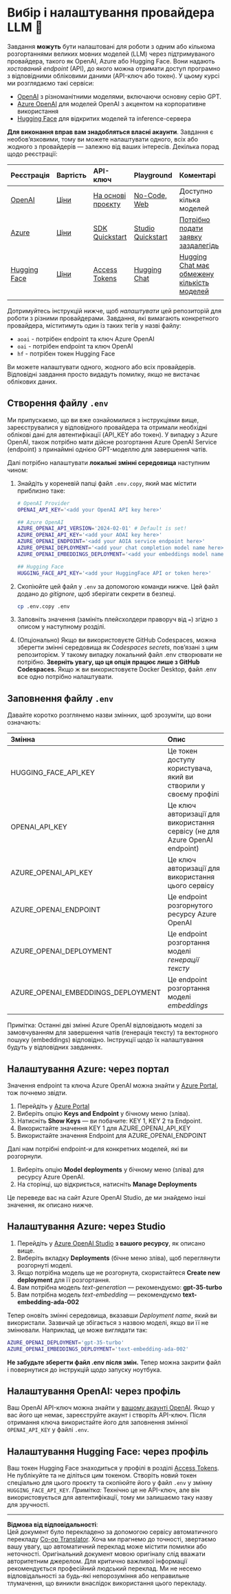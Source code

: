 <!--
CO_OP_TRANSLATOR_METADATA:
{
  "original_hash": "49ededa179004ea998664c780fbeac39",
  "translation_date": "2025-08-26T20:05:23+00:00",
  "source_file": "00-course-setup/03-providers.md",
  "language_code": "uk"
}
-->
# Вибір і налаштування провайдера LLM 🔑

Завдання **можуть** бути налаштовані для роботи з одним або кількома розгортаннями великих мовних моделей (LLM) через підтримуваного провайдера, такого як OpenAI, Azure або Hugging Face. Вони надають _хостований endpoint_ (API), до якого можна отримати доступ програмно з відповідними обліковими даними (API-ключ або токен). У цьому курсі ми розглядаємо такі сервіси:

 - [OpenAI](https://platform.openai.com/docs/models?WT.mc_id=academic-105485-koreyst) з різноманітними моделями, включаючи основну серію GPT.
 - [Azure OpenAI](https://learn.microsoft.com/azure/ai-services/openai/?WT.mc_id=academic-105485-koreyst) для моделей OpenAI з акцентом на корпоративне використання
 - [Hugging Face](https://huggingface.co/docs/hub/index?WT.mc_id=academic-105485-koreyst) для відкритих моделей та inference-сервера

**Для виконання вправ вам знадобляться власні акаунти**. Завдання є необов’язковими, тому ви можете налаштувати одного, всіх або жодного з провайдерів — залежно від ваших інтересів. Декілька порад щодо реєстрації:

| Реєстрація | Вартість | API-ключ | Playground | Коментарі |
|:---|:---|:---|:---|:---|
| [OpenAI](https://platform.openai.com/signup?WT.mc_id=academic-105485-koreyst)| [Ціни](https://openai.com/pricing#language-models?WT.mc_id=academic-105485-koreyst)| [На основі проєкту](https://platform.openai.com/api-keys?WT.mc_id=academic-105485-koreyst) | [No-Code, Web](https://platform.openai.com/playground?WT.mc_id=academic-105485-koreyst) | Доступно кілька моделей |
| [Azure](https://aka.ms/azure/free?WT.mc_id=academic-105485-koreyst)| [Ціни](https://azure.microsoft.com/pricing/details/cognitive-services/openai-service/?WT.mc_id=academic-105485-koreyst)| [SDK Quickstart](https://learn.microsoft.com/azure/ai-services/openai/quickstart?WT.mc_id=academic-105485-koreyst)| [Studio Quickstart](https://learn.microsoft.com/azure/ai-services/openai/quickstart?WT.mc_id=academic-105485-koreyst) |  [Потрібно подати заявку заздалегідь](https://learn.microsoft.com/azure/ai-services/openai/?WT.mc_id=academic-105485-koreyst)|
| [Hugging Face](https://huggingface.co/join?WT.mc_id=academic-105485-koreyst) | [Ціни](https://huggingface.co/pricing) | [Access Tokens](https://huggingface.co/docs/hub/security-tokens?WT.mc_id=academic-105485-koreyst) | [Hugging Chat](https://huggingface.co/chat/?WT.mc_id=academic-105485-koreyst)| [Hugging Chat має обмежену кількість моделей](https://huggingface.co/chat/models?WT.mc_id=academic-105485-koreyst) |
| | | | | |

Дотримуйтесь інструкцій нижче, щоб _налаштувати_ цей репозиторій для роботи з різними провайдерами. Завдання, які вимагають конкретного провайдера, міститимуть один із таких тегів у назві файлу:

- `aoai` - потрібен endpoint та ключ Azure OpenAI
- `oai` - потрібен endpoint та ключ OpenAI
- `hf` - потрібен токен Hugging Face

Ви можете налаштувати одного, жодного або всіх провайдерів. Відповідні завдання просто видадуть помилку, якщо не вистачає облікових даних.

## Створення файлу `.env`

Ми припускаємо, що ви вже ознайомилися з інструкціями вище, зареєструвалися у відповідного провайдера та отримали необхідні облікові дані для автентифікації (API_KEY або токен). У випадку з Azure OpenAI, також потрібно мати дійсне розгортання Azure OpenAI Service (endpoint) з принаймні однією GPT-моделлю для завершення чатів.

Далі потрібно налаштувати **локальні змінні середовища** наступним чином:

1. Знайдіть у кореневій папці файл `.env.copy`, який має містити приблизно таке:

   ```bash
   # OpenAI Provider
   OPENAI_API_KEY='<add your OpenAI API key here>'

   ## Azure OpenAI
   AZURE_OPENAI_API_VERSION='2024-02-01' # Default is set!
   AZURE_OPENAI_API_KEY='<add your AOAI key here>'
   AZURE_OPENAI_ENDPOINT='<add your AOIA service endpoint here>'
   AZURE_OPENAI_DEPLOYMENT='<add your chat completion model name here>' 
   AZURE_OPENAI_EMBEDDINGS_DEPLOYMENT='<add your embeddings model name here>'

   ## Hugging Face
   HUGGING_FACE_API_KEY='<add your HuggingFace API or token here>'
   ```

2. Скопіюйте цей файл у `.env` за допомогою команди нижче. Цей файл додано до _gitignore_, щоб зберігати секрети в безпеці.

   ```bash
   cp .env.copy .env
   ```

3. Заповніть значення (замініть плейсхолдери праворуч від `=`) згідно з описом у наступному розділі.

4. (Опціонально) Якщо ви використовуєте GitHub Codespaces, можна зберегти змінні середовища як _Codespaces secrets_, пов’язані з цим репозиторієм. У такому випадку локальний файл .env створювати не потрібно. **Зверніть увагу, що ця опція працює лише з GitHub Codespaces.** Якщо ж ви використовуєте Docker Desktop, файл .env все одно потрібно налаштувати.

## Заповнення файлу `.env`

Давайте коротко розглянемо назви змінних, щоб зрозуміти, що вони означають:

| Змінна  | Опис  |
| :--- | :--- |
| HUGGING_FACE_API_KEY | Це токен доступу користувача, який ви створили у своєму профілі |
| OPENAI_API_KEY | Це ключ авторизації для використання сервісу (не для Azure OpenAI endpoint) |
| AZURE_OPENAI_API_KEY | Це ключ авторизації для використання цього сервісу |
| AZURE_OPENAI_ENDPOINT | Це endpoint розгорнутого ресурсу Azure OpenAI |
| AZURE_OPENAI_DEPLOYMENT | Це endpoint розгортання моделі _генерації тексту_ |
| AZURE_OPENAI_EMBEDDINGS_DEPLOYMENT | Це endpoint розгортання моделі _embeddings_ |
| | |

Примітка: Останні дві змінні Azure OpenAI відповідають моделі за замовчуванням для завершення чатів (генерація тексту) та векторного пошуку (embeddings) відповідно. Інструкції щодо їх налаштування будуть у відповідних завданнях.

## Налаштування Azure: через портал

Значення endpoint та ключа Azure OpenAI можна знайти у [Azure Portal](https://portal.azure.com?WT.mc_id=academic-105485-koreyst), тож почнемо звідти.

1. Перейдіть у [Azure Portal](https://portal.azure.com?WT.mc_id=academic-105485-koreyst)
1. Виберіть опцію **Keys and Endpoint** у бічному меню (зліва).
1. Натисніть **Show Keys** — ви побачите: KEY 1, KEY 2 та Endpoint.
1. Використайте значення KEY 1 для AZURE_OPENAI_API_KEY
1. Використайте значення Endpoint для AZURE_OPENAI_ENDPOINT

Далі нам потрібні endpoint-и для конкретних моделей, які ви розгорнули.

1. Виберіть опцію **Model deployments** у бічному меню (зліва) для ресурсу Azure OpenAI.
1. На сторінці, що відкриється, натисніть **Manage Deployments**

Це переведе вас на сайт Azure OpenAI Studio, де ми знайдемо інші значення, як описано нижче.

## Налаштування Azure: через Studio

1. Перейдіть у [Azure OpenAI Studio](https://oai.azure.com?WT.mc_id=academic-105485-koreyst) **з вашого ресурсу**, як описано вище.
1. Виберіть вкладку **Deployments** (бічне меню зліва), щоб переглянути розгорнуті моделі.
1. Якщо потрібна модель ще не розгорнута, скористайтеся **Create new deployment** для її розгортання.
1. Вам потрібна модель _text-generation_ — рекомендуємо: **gpt-35-turbo**
1. Вам потрібна модель _text-embedding_ — рекомендуємо **text-embedding-ada-002**

Тепер оновіть змінні середовища, вказавши _Deployment name_, який ви використали. Зазвичай це збігається з назвою моделі, якщо ви її не змінювали. Наприклад, це може виглядати так:

```bash
AZURE_OPENAI_DEPLOYMENT='gpt-35-turbo'
AZURE_OPENAI_EMBEDDINGS_DEPLOYMENT='text-embedding-ada-002'
```

**Не забудьте зберегти файл .env після змін.** Тепер можна закрити файл і повернутися до інструкцій щодо запуску ноутбука.

## Налаштування OpenAI: через профіль

Ваш OpenAI API-ключ можна знайти у [вашому акаунті OpenAI](https://platform.openai.com/api-keys?WT.mc_id=academic-105485-koreyst). Якщо у вас його ще немає, зареєструйте акаунт і створіть API-ключ. Після отримання ключа використайте його для заповнення змінної `OPENAI_API_KEY` у файлі `.env`.

## Налаштування Hugging Face: через профіль

Ваш токен Hugging Face знаходиться у профілі в розділі [Access Tokens](https://huggingface.co/settings/tokens?WT.mc_id=academic-105485-koreyst). Не публікуйте та не діліться цим токеном. Створіть новий токен спеціально для цього проєкту та скопіюйте його у файл `.env` у змінну `HUGGING_FACE_API_KEY`. _Примітка:_ Технічно це не API-ключ, але він використовується для автентифікації, тому ми залишаємо таку назву для зручності.

---

**Відмова від відповідальності**:  
Цей документ було перекладено за допомогою сервісу автоматичного перекладу [Co-op Translator](https://github.com/Azure/co-op-translator). Хоча ми прагнемо до точності, звертаємо вашу увагу, що автоматичний переклад може містити помилки або неточності. Оригінальний документ мовою оригіналу слід вважати авторитетним джерелом. Для критично важливої інформації рекомендується професійний людський переклад. Ми не несемо відповідальності за будь-які непорозуміння або неправильне тлумачення, що виникли внаслідок використання цього перекладу.